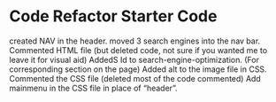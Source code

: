 # Code Refactor Starter Code
created NAV in the header.
moved 3 search engines into the nav bar.
Commented HTML file (but deleted code, not sure if you wanted me to leave it for visual aid)
AddedS Id to search-engine-optimization. (For corresponding section on the page)
Added alt to the image file in CSS.
Commented the CSS file (deleted most of the code commented)
Add mainmenu in the CSS file in place of “header”.
